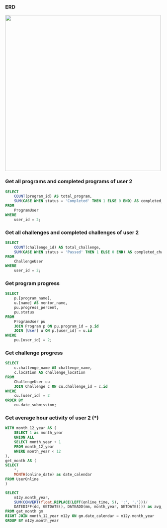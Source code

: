 ### ERD
<img src="https://github.com/user-attachments/assets/9293d3ae-c21d-4194-8c14-ed0a5c2a55cd" height="500">

### Get all programs and completed programs of user 2
```sql
SELECT
	COUNT(program_id) AS total_program,
    SUM(CASE WHEN status = 'Completed' THEN 1 ELSE 0 END) AS completed_program
FROM
	ProgramUser
WHERE 
	user_id = 2;
```

### Get all challenges and completed challenges of user 2
```sql
SELECT
	COUNT(challenge_id) AS total_challenge,
    SUM(CASE WHEN status = 'Passed' THEN 1 ELSE 0 END) AS completed_challenge
FROM
	ChallengeUser
WHERE 
	user_id = 2;
```

### Get program progress
```sql
SELECT
	p.[program_name], 
    u.[name] AS mentor_name,
    pu.progress_percent,
    pu.status
FROM 
	ProgramUser pu 
    JOIN Program p ON pu.program_id = p.id
    JOIN [User] u ON p.[user_id] = u.id
WHERE 
	pu.[user_id] = 2;
```

### Get challenge progress
```sql
SELECT
	c.challenge_name AS challenge_name,
    c.location AS challenge_location
FROM 
	ChallengeUser cu 
    JOIN Challenge c ON cu.challenge_id = c.id
WHERE 
	cu.[user_id] = 2
ORDER BY
	cu.date_submission;
```

### Get average hour activity of user 2 (*)
```sql
WITH month_12_year AS (
	SELECT 1 as month_year
	UNION ALL
	SELECT month_year + 1
	FROM month_12_year
	WHERE month_year < 12
),
get_month AS (
SELECT 
	*,
	MONTH(online_date) as date_calendar
FROM UserOnline
)

SELECT 
	m12y.month_year,
	SUM(CONVERT(float,REPLACE(LEFT(online_time, 5), ':', '.')))/
	DATEDIFF(dd, GETDATE(), DATEADD(mm, month_year, GETDATE())) as avg_time
FROM get_month gm
RIGHT JOIN month_12_year m12y ON gm.date_calendar = m12y.month_year
GROUP BY m12y.month_year
```
